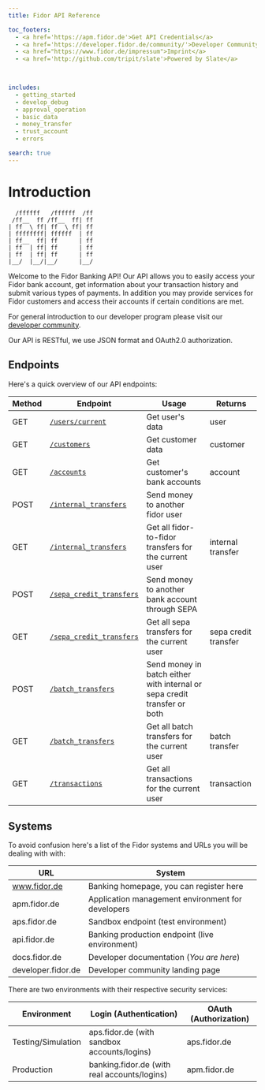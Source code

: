 ```yaml
---
title: Fidor API Reference

toc_footers:
  - <a href='https://apm.fidor.de'>Get API Credentials</a>
  - <a href='https://developer.fidor.de/community/'>Developer Community</a>
  - <a href="https://www.fidor.de/impressum">Imprint</a>
  - <a href='http://github.com/tripit/slate'>Powered by Slate</a>

  

includes:
  - getting_started
  - develop_debug
  - approval_operation
  - basic_data
  - money_transfer
  - trust_account
  - errors

search: true
---
```


# Introduction
```
  /ffffff   /ffffff  /ff      
 /ff__  ff /ff__  ff| ff      
| ff  \ ff| ff  \ ff| ff 
| ffffffff| ffffff  | ff
| ff__  ff| ff      | ff
| ff  | ff| ff      | ff
| ff  | ff| ff      | ff
|__/  |__/|__/      |__/   
```
Welcome to the Fidor Banking API! Our API allows you to easily access your Fidor bank account, get information about your transaction history and submit various types of payments. In addition you may provide services for Fidor customers and access their accounts if certain conditions are met.

For general introduction to our developer program please visit our [developer community](https://developer.fidor.de/).

Our API is RESTful, we use JSON format and OAuth2.0 authorization. 

## Endpoints
Here's a quick overview of our API endpoints:

Method | Endpoint | Usage | Returns
--------- | ----------- | --------- | -----------
GET | [`/users/current`](#user) | Get user's data | user
GET | [`/customers`](#customer) | Get customer data | customer
GET | [`/accounts`](#account) | Get customer's bank accounts | account
POST | [`/internal_transfers`](#internal-transfer) | Send money to another fidor user |
GET | [`/internal_transfers`](#internal-transfer) | Get all fidor-to-fidor transfers for the current user | internal transfer
POST | [`/sepa_credit_transfers`](#sepa-credit-transfer) | Send money to another bank account through SEPA |
GET | [`/sepa_credit_transfers`](#sepa-credit-transfer) | Get all sepa transfers for the current user | sepa credit  transfer
POST | [`/batch_transfers`](#batch-transfer) | Send money in batch either with internal or sepa credit transfer or both |
GET | [`/batch_transfers`](#batch-transfer) | Get all batch transfers for the current user | batch transfer
GET | [`/transactions`](#transactions) | Get all transactions for the current user | transaction


## Systems 
To avoid confusion here's a list of the Fidor systems and URLs you will be dealing with with:

URL | System
-----| ----
www.fidor.de | Banking homepage, you can register here
apm.fidor.de | Application management environment for developers
aps.fidor.de | Sandbox endpoint (test environment) 
api.fidor.de | Banking production  endpoint (live environment)
docs.fidor.de | Developer documentation (*You are here*)
developer.fidor.de | Developer community landing page

There are two environments with their respective security services:

| Environment| Login (Authentication) | OAuth (Authorization) |
| ------- | ---- | --- |
| Testing/Simulation | aps.fidor.de (with sandbox accounts/logins)| aps.fidor.de |
| Production | banking.fidor.de (with real accounts/logins) | apm.fidor.de |
